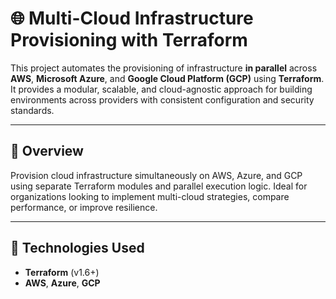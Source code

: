 # 🌐 Multi-Cloud Infrastructure Provisioning with Terraform

This project automates the provisioning of infrastructure **in parallel** across **AWS**, **Microsoft Azure**, and **Google Cloud Platform (GCP)** using **Terraform**. It provides a modular, scalable, and cloud-agnostic approach for building environments across providers with consistent configuration and security standards.

---

## 🚀 Overview

Provision cloud infrastructure simultaneously on AWS, Azure, and GCP using separate Terraform modules and parallel execution logic. Ideal for organizations looking to implement multi-cloud strategies, compare performance, or improve resilience.

---

## 🔧 Technologies Used

- **Terraform** (v1.6+)
- **AWS**, **Azure**, **GCP**

